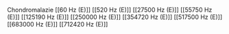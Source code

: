 Chondromalazie
[[60 Hz (E)]]
[[520 Hz (E)]]
[[27500 Hz (E)]]
[[55750 Hz (E)]]
[[125190 Hz (E)]]
[[250000 Hz (E)]]
[[354720 Hz (E)]]
[[517500 Hz (E)]]
[[683000 Hz (E)]]
[[712420 Hz (E)]]